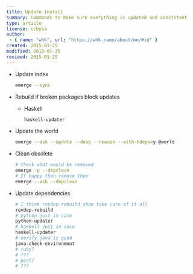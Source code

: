 ```yaml
---
title: Update Install
summary: Commands to make sure everything is updated and consistent
type: article
license: ccbysa
author:
 - { name: "whk", url: "https://whk.name/about/me/#id" }
created: 2015-01-25
modified: 2015-01-25
reviewd: 2015-01-25
---
```


* Update index

    ```bash
    emerge --sync
    ```

* Rebuild if broken packages block updates

    * Haskell

        ```bash
        haskell-updater
        ```

* Update the world

    ```bash
    emerge --ask --update --deep --newuse --with-bdeps=y @world
    ```

* Clean obsolete

    ```bash
    # Check what would be removed
    emerge -p --depclean
    # If happy then remove them
    emerge --ask --depclean
    ```

* Update dependencies

    ```bash
    # I think revdep-rebuild show take care of it all
    revdep-rebuild
    # python just in case
    python-updater
    # haskell just in case
    haskell-updater
    # verify java is good
    java-check-environment
    # ruby?
    # ???
    # perl?
    # ???
    ```
